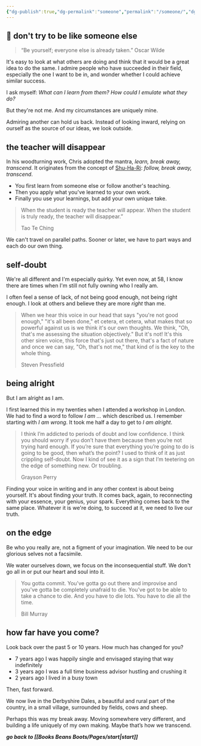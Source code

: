 ```yaml
---
{"dg-publish":true,"dg-permalink":"someone","permalink":"/someone/","dgHomeLink":true,"dgPassFrontmatter":false}
---
```



## 🌿 don't try to be like someone else

> “Be yourself; everyone else is already taken.” Oscar Wilde

It's easy to look at what others are doing and think that it would be a great idea to do the same. I admire people who have succeeded in their field, especially the one I want to be in, and wonder whether I could achieve similar success.

I ask myself: _What can I learn from them? How could I emulate what they do?_

But they're not me. And my circumstances are uniquely mine.

Admiring another can hold us back. Instead of looking inward, relying on ourself as the source of our ideas, we look outside.

## the teacher will disappear

In his woodturning work, Chris adopted the mantra, _learn, break away, transcend_. It originates from the concept of [Shu-Ha-Ri](https://betterhumans.pub/10-japanese-concepts-for-self-improvement-and-a-balanced-life-42cf0be2da1a): _follow, break away, transcend_.

-   You first learn from someone else or follow another's teaching.
-   Then you apply what you've learned to your own work.
-   Finally you use your learnings, but add your own unique take.

> When the student is ready the teacher will appear. When the student is truly ready, the teacher will disappear.”
> 
> Tao Te Ching

We can't travel on parallel paths. Sooner or later, we have to part ways and each do our own thing.

## self-doubt

We're all different and I'm especially quirky. Yet even now, at 58, I know there are times when I'm still not fully owning who I really am.

I often feel a sense of lack, of not being good enough, not being right enough. I look at others and believe they are more _right_ than me.

> When we hear this voice in our head that says "you're not good enough," "it's all been done," et cetera, et cetera, what makes that so powerful against us is we think it's our own thoughts. We think, "Oh, that's me assessing the situation objectively." But it's not! It's this other siren voice, this force that's just out there, that's a fact of nature and once we can say, "Oh, that's not me," that kind of is the key to the whole thing.
> 
> Steven Pressfield

## being alright

But I am alright as I am.

I first learned this in my twenties when I attended a workshop in London. We had to find a word to follow _I am ..._ which described us. I remember starting with _I am wrong_. It took me half a day to get to _I am alright_.

> I think I’m addicted to periods of doubt and low confidence. I think you should worry if you don’t have them because then you’re not trying hard enough. If you’re sure that everything you’re going to do is going to be good, then what’s the point? I used to think of it as just crippling self-doubt. Now I kind of see it as a sign that I’m teetering on the edge of something new. Or troubling.
> 
> Grayson Perry

Finding your voice in writing and in any other context is about being yourself. It's about finding your truth. It comes back, again, to reconnecting with your essence, your genius, your spark. Everything comes back to the same place. Whatever it is we're doing, to succeed at it, we need to live our truth.

## on the edge

Be who you really are, not a figment of your imagination. We need to be our glorious selves not a facsimile.

We water ourselves down, we focus on the inconsequential stuff. We don't go all in or put our heart and soul into it.

> You gotta commit. You've gotta go out there and improvise and you've gotta be completely unafraid to die. You've got to be able to take a chance to die. And you have to die lots. You have to die all the time.
> 
> Bill Murray

## how far have you come?

Look back over the past 5 or 10 years. How much has changed for you?

-   7 years ago I was happily single and envisaged staying that way indefinitely
-   3 years ago I was a full time business advisor hustling and crushing it
-   2 years ago I lived in a busy town

Then, fast forward.

We now live in the Derbyshire Dales, a beautiful and rural part of the country, in a small village, surrounded by fields, cows and sheep.

Perhaps this was my break away. Moving somewhere very different, and building a life uniquely of my own making. Maybe that’s how we transcend.

***go back to [[Books Beans Boots/Pages/start|start]]***
